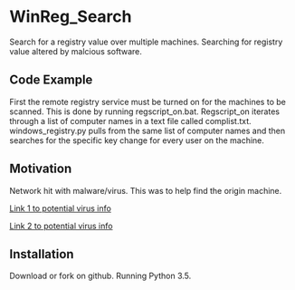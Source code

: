 # WinReg_Search

Search for a registry value over multiple machines. Searching for registry value altered by malcious software.

## Code Example

First the remote registry service must be turned on for the machines to be scanned. This is done by running regscript_on.bat.
Regscript_on iterates through a list of computer names in a text file called complist.txt. 
windows_registry.py pulls from the same list of computer names and then searches for the specific key change
for every user on the machine.

## Motivation

Network hit with malware/virus. This was to help find the origin machine.

[Link 1 to potential virus info](http://www.virusradar.com/en/Win32_Zlader.L/description)

[Link 2 to potential virus info](http://www.trendmicro.com/vinfo/us/threat-encyclopedia/malware/worm_zlader.b)

## Installation

Download or fork on github. Running Python 3.5.
